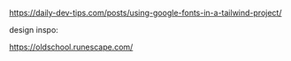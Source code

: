 https://daily-dev-tips.com/posts/using-google-fonts-in-a-tailwind-project/


design inspo:

https://oldschool.runescape.com/
